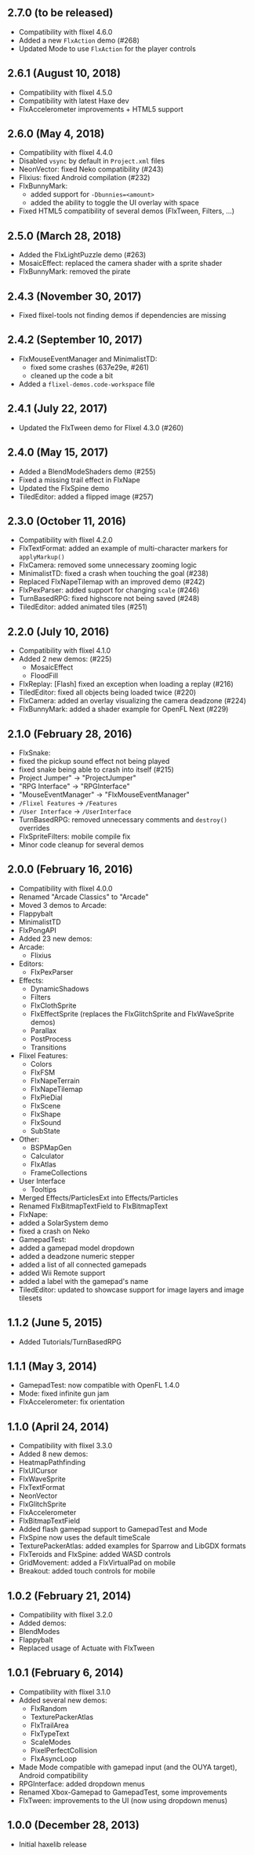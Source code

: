 2.7.0 (to be released)
------------------------------
* Compatibility with flixel 4.6.0
* Added a new `FlxAction` demo (#268)
* Updated Mode to use `FlxAction` for the player controls

2.6.1 (August 10, 2018)
------------------------------
* Compatibility with flixel 4.5.0
* Compatibility with latest Haxe dev
* FlxAccelerometer improvements + HTML5 support

2.6.0 (May 4, 2018)
------------------------------
* Compatibility with flixel 4.4.0
* Disabled `vsync` by default in `Project.xml` files
* NeonVector: fixed Neko compatibility (#243)
* Flixius: fixed Android compilation (#232)
* FlxBunnyMark:
  * added support for `-Dbunnies=<amount>`
  * added the ability to toggle the UI overlay with space
* Fixed HTML5 compatibility of several demos (FlxTween, Filters, ...)

2.5.0 (March 28, 2018)
------------------------------
* Added the FlxLightPuzzle demo (#263)
* MosaicEffect: replaced the camera shader with a sprite shader
* FlxBunnyMark: removed the pirate

2.4.3 (November 30, 2017)
------------------------------
* Fixed flixel-tools not finding demos if dependencies are missing

2.4.2 (September 10, 2017)
------------------------------
* FlxMouseEventManager and MinimalistTD:
  * fixed some crashes (637e29e, #261)
  * cleaned up the code a bit
* Added a `flixel-demos.code-workspace` file

2.4.1 (July 22, 2017)
------------------------------
* Updated the FlxTween demo for Flixel 4.3.0 (#260)

2.4.0 (May 15, 2017)
------------------------------
* Added a BlendModeShaders demo (#255)
* Fixed a missing trail effect in FlxNape
* Updated the FlxSpine demo
* TiledEditor: added a flipped image (#257)

2.3.0 (October 11, 2016)
------------------------------
* Compatibility with flixel 4.2.0
* FlxTextFormat: added an example of multi-character markers for `applyMarkup()`
* FlxCamera: removed some unnecessary zooming logic
* MinimalistTD: fixed a crash when touching the goal (#238)
* Replaced FlxNapeTilemap with an improved demo (#242)
* FlxPexParser: added support for changing `scale` (#246)
* TurnBasedRPG: fixed highscore not being saved (#248)
* TiledEditor: added animated tiles (#251)

2.2.0 (July 10, 2016)
------------------------------
* Compatibility with flixel 4.1.0
* Added 2 new demos: (#225)
  * MosaicEffect
  * FloodFill
* FlxReplay: [Flash] fixed an exception when loading a replay (#216)
* TiledEditor: fixed all objects being loaded twice (#220)
* FlxCamera: added an overlay visualizing the camera deadzone (#224)
* FlxBunnyMark: added a shader example for OpenFL Next (#229)

2.1.0 (February 28, 2016)
------------------------------
* FlxSnake:
 * fixed the pickup sound effect not being played
 * fixed snake being able to crash into itself (#215)
* Project Jumper" -> "ProjectJumper"
* "RPG Interface" -> "RPGInterface"
* "MouseEventManager" -> "FlxMouseEventManager"
* `/Flixel Features` -> `/Features`
* `/User Interface` -> `/UserInterface`
* TurnBasedRPG: removed unnecessary comments and `destroy()` overrides
* FlxSpriteFilters: mobile compile fix
* Minor code cleanup for several demos

2.0.0 (February 16, 2016)
------------------------------
* Compatibility with flixel 4.0.0
* Renamed "Arcade Classics" to "Arcade"
* Moved 3 demos to Arcade:
 * Flappybalt
 * MinimalistTD
 * FlxPongAPI
* Added 23 new demos:
 * Arcade:
    * Flixius
 * Editors:
    * FlxPexParser
 * Effects:
    * DynamicShadows
    * Filters
    * FlxClothSprite
    * FlxEffectSprite (replaces the FlxGlitchSprite and FlxWaveSprite demos)
    * Parallax
    * PostProcess
    * Transitions
 * Flixel Features:
    * Colors
    * FlxFSM
    * FlxNapeTerrain
    * FlxNapeTilemap
    * FlxPieDial
    * FlxScene
    * FlxShape
    * FlxSound
    * SubState
 * Other:
    * BSPMapGen
    * Calculator
    * FlxAtlas
    * FrameCollections
 * User Interface
    * Tooltips
* Merged Effects/ParticlesExt into Effects/Particles
* Renamed FlxBitmapTextField to FlxBitmapText
* FlxNape:
 * added a SolarSystem demo
 * fixed a crash on Neko
* GamepadTest:
 * added a gamepad model dropdown
 * added a deadzone numeric stepper
 * added a list of all connected gamepads
 * added Wii Remote support
 * added a label with the gamepad's name
* TiledEditor: updated to showcase support for image layers and image tilesets

1.1.2 (June 5, 2015)
------------------------------
* Added Tutorials/TurnBasedRPG

1.1.1 (May 3, 2014)
------------------------------
* GamepadTest: now compatible with OpenFL 1.4.0
* Mode: fixed infinite gun jam
* FlxAccelerometer: fix orientation

1.1.0 (April 24, 2014)
------------------------------
* Compatibility with flixel 3.3.0
* Added 8 new demos:
 * HeatmapPathfinding
 * FlxUICursor
 * FlxWaveSprite
 * FlxTextFormat
 * NeonVector
 * FlxGlitchSprite
 * FlxAccelerometer
 * FlxBitmapTextField
* Added flash gamepad support to GamepadTest and Mode
* FlxSpine now uses the default timeScale 
* TexturePackerAtlas: added examples for Sparrow and LibGDX formats
* FlxTeroids and FlxSpine: added WASD controls
* GridMovement: added a FlxVirtualPad on mobile
* Breakout: added touch controls for mobile

1.0.2 (February 21, 2014)
------------------------------
* Compatibility with flixel 3.2.0
* Added demos:
 * BlendModes
 * Flappybalt
* Replaced usage of Actuate with FlxTween 

1.0.1 (February 6, 2014)
------------------------------
* Compatibility with flixel 3.1.0
* Added several new demos:
  * FlxRandom 
  * TexturePackerAtlas
  * FlxTrailArea
  * FlxTypeText
  * ScaleModes
  * PixelPerfectCollision
  * FlxAsyncLoop
* Made Mode compatible with gamepad input (and the OUYA target), Android compatibility 
* RPGInterface: added dropdown menus
* Renamed Xbox-Gamepad to GamepadTest, some improvements
* FlxTween: improvements to the UI (now using dropdown menus)

1.0.0 (December 28, 2013)
------------------------------
* Initial haxelib release
